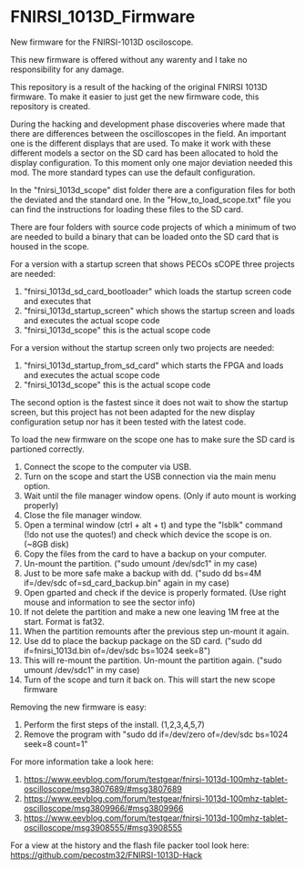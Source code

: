# FNIRSI_1013D_Firmware
New firmware for the FNIRSI-1013D osciloscope.

This new firmware is offered without any warenty and I take no responsibility for any damage.

This repository is a result of the hacking of the original FNIRSI 1013D firmware. To make it easier to just get the new firmware code, this repository is created.

During the hacking and development phase discoveries where made that there are differences between the oscilloscopes in the field. An important one is the different displays that are used. To make it work with these different models a sector on the SD card has been allocated to hold the display configuration. To this moment only one major deviation needed this mod. The more standard types can use the default configuration.

In the "fnirsi_1013d_scope" dist folder there are a configuration files for both the deviated and the standard one. In the "How_to_load_scope.txt" file you can find the instructions for loading these files to the SD card.

There are four folders with source code projects of which a minimum of two are needed to build a binary that can be loaded onto the SD card that is housed in the scope.

For a version with a startup screen that shows PECOs sCOPE three projects are needed:
1) "fnirsi_1013d_sd_card_bootloader" which loads the startup screen code and executes that
2) "fnirsi_1013d_startup_screen" which shows the startup screen and loads and executes the actual scope code
3) "fnirsi_1013d_scope" this is the actual scope code

For a version without the startup screen only two projects are needed:
1) "fnirsi_1013d_startup_from_sd_card" which starts the FPGA and loads and executes the actual scope code
2) "fnirsi_1013d_scope" this is the actual scope code

The second option is the fastest since it does not wait to show the startup screen, but this project has not been adapted for the new display configuration setup nor has it been tested with the latest code.

To load the new firmware on the scope one has to make sure the SD card is partioned correctly.

1)  Connect the scope to the computer via USB.
2)  Turn on the scope and start the USB connection via the main menu option.
3)  Wait until the file manager window opens. (Only if auto mount is working properly)
4)  Close the file manager window.
5)  Open a terminal window (ctrl + alt + t) and type the "lsblk" command (!do not use the quotes!) and check which device the scope is on. (~8GB disk)
6)  Copy the files from the card to have a backup on your computer.
7)  Un-mount the partition. ("sudo umount /dev/sdc1" in my case)
8)  Just to be more safe make a backup with dd. ("sudo dd bs=4M if=/dev/sdc of=sd_card_backup.bin" again in my case)
9)  Open gparted and check if the device is properly formated. (Use right mouse and information to see the sector info)
10) If not delete the partition and make a new one leaving 1M free at the start. Format is fat32.
11) When the partition remounts after the previous step un-mount it again.
12) Use dd to place the backup package on the SD card. ("sudo dd if=fnirsi_1013d.bin of=/dev/sdc bs=1024 seek=8")
13) This will re-mount the partition. Un-mount the partition again. ("sudo umount /dev/sdc1" in my case)
14) Turn of the scope and turn it back on. This will start the new scope firmware

Removing the new firmware is easy:
1) Perform the first steps of the install. (1,2,3,4,5,7)
2) Remove the program with "sudo dd if=/dev/zero of=/dev/sdc bs=1024 seek=8 count=1"

For more information take a look here:
1) https://www.eevblog.com/forum/testgear/fnirsi-1013d-100mhz-tablet-oscilloscope/msg3807689/#msg3807689
2) https://www.eevblog.com/forum/testgear/fnirsi-1013d-100mhz-tablet-oscilloscope/msg3809966/#msg3809966
3) https://www.eevblog.com/forum/testgear/fnirsi-1013d-100mhz-tablet-oscilloscope/msg3908555/#msg3908555

For a view at the history and the flash file packer tool look here:
https://github.com/pecostm32/FNIRSI-1013D-Hack
